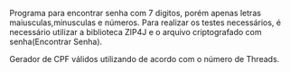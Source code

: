Programa para encontrar senha com 7 digitos, porém apenas letras maiusculas,minusculas e números.
Para realizar os testes necessários, é necessário utilizar a biblioteca ZIP4J e o arquivo criptografado com senha(Encontrar Senha).

Gerador de CPF válidos utilizando de acordo com o número de Threads.
